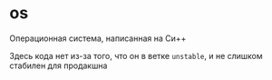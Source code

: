 # os

Операционная система, написанная на Си++

Здесь кода нет из-за того, что он в ветке `unstable`, и не слишком стабилен для продакшна
